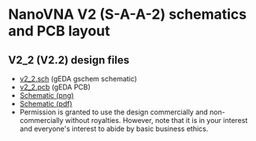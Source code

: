 # NanoVNA V2 (S-A-A-2) schematics and PCB layout

## V2_2 (V2.2) design files
- [v2_2.sch](v2_2.sch) (gEDA gschem schematic)
- [v2_2.pcb](v2_2.pcb) (gEDA PCB)
- [Schematic (png)](v2_2.png)
- [Schematic (pdf)](v2_2.pdf)
- Permission is granted to use the design commercially and non-commercially without royalties. However, note that it is in your interest and everyone's interest to abide by basic business ethics.

